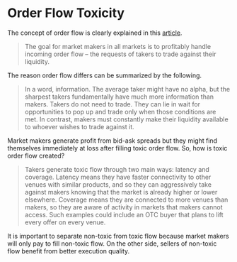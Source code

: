 # Order Flow Toxicity

The concept of order flow is clearly explained in this [article](https://insights.deribit.com/market-research/toxic-flow-its-sources-and-counter-strategies/).

> The goal for market makers in all markets is to profitably handle incoming order flow – the requests of takers to trade against their liquidity.

The reason order flow differs can be summarized by the following.

> In a word, information. The average taker might have no alpha, but the sharpest takers fundamentally have much more information than makers. Takers do not need to trade. They can lie in wait for opportunities to pop up and trade only when those conditions are met. In contrast, makers must constantly make their liquidity available to whoever wishes to trade against it.

Market makers generate profit from bid-ask spreads but they might find themselves immediately at loss after filling toxic order flow. So, how is toxic order flow created?

> Takers generate toxic flow through two main ways: latency and coverage. Latency means they have faster connectivity to other venues with similar products, and so they can aggressively take against makers knowing that the market is already higher or lower elsewhere. Coverage means they are connected to more venues than makers, so they are aware of activity in markets that makers cannot access. Such examples could include an OTC buyer that plans to lift every offer on every venue.

It is important to separate non-toxic from toxic flow because market makers will only pay to fill non-toxic flow. On the other side, sellers of non-toxic flow benefit from better execution quality.
